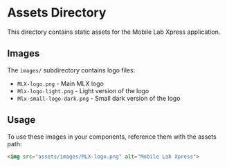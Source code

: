 # Assets Directory

This directory contains static assets for the Mobile Lab Xpress application.

## Images

The `images/` subdirectory contains logo files:
- `MLX-logo.png` - Main MLX logo
- `Mlx-logo-light.png` - Light version of the logo
- `Mlx-small-logo-dark.png` - Small dark version of the logo

## Usage

To use these images in your components, reference them with the assets path:

```html
<img src="assets/images/MLX-logo.png" alt="Mobile Lab Xpress">
```

